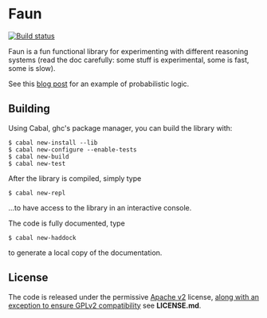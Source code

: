 # Faun

[![Build status](https://travis-ci.org/PhDP/Faun.svg?branch=master)](https://travis-ci.org/PhDP/Faun)

Faun is a fun functional library for experimenting with different reasoning
systems (read the doc carefully: some stuff is experimental, some is fast, some
is slow).

See this [blog post](http://phdp.github.io/posts/2015-07-13-srl-code.html) for
an example of probabilistic logic.

## Building

Using Cabal, ghc's package manager, you can build the library with:

    $ cabal new-install --lib
    $ cabal new-configure --enable-tests
    $ cabal new-build
    $ cabal new-test

After the library is compiled, simply type

    $ cabal new-repl

...to have access to the library in an interactive console.

The code is fully documented, type

    $ cabal new-haddock

to generate a local copy of the documentation.

## License

The code is released under the permissive [Apache v2](http://www.apache.org/licenses/LICENSE-2.0)
license, [along with an exception to ensure GPLv2 compatibility](https://lwn.net/Articles/701155/)
see **LICENSE.md**.
